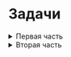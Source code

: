 # Задачи

<details>
<summary>Первая часть</summary>

1.  Сверстать страницу login и форму.

    _Вам поможет пакет react-particles-js._

    _Файл конфигурации находится в репозитории проекта. Попробуйте настроить
    партиклы так, как вам нравится самим_

1.  Напишите саги, редьюсеры и экшены для работы с авторизацией и регистрацией.
    - Необходимо протестировать редьюсеры и саги
1.  Используйте localstorage для хранения ключа авторизации.
1.  Страница регистрации и авторизации выводит ошибку в случае если сетевой
    запрос возвращает ошибку, нужно выводить ошибку регистрации/авторизации.
    - Протестируйте все инпуты вашей формы.
    - Протестируйте изменение формы авторизация/регистрация через стейт.
1.  Сделайте 2 роутера, 1 общий, где будет страница авторизации и второй роутер.
    Второй роутер будет для авторизованных пользователей, и там бы сделаем общую
    верстку приложения.
1.  Используйте макеты из этого проекта

</details>

<details>
<summary>Вторая часть</summary>

1.  После авторизации вы должны попадать на страницу торгов, на которой
    присутствует график цен, кнопки переключения валют в шапке, и кнопки
    переключения временного диапозона.
1.  Для рисования графика я использую библиотеку `react-easy-chart` и библиотеку
    `moment` для форматирования времени:

    ```
    import {LineChart} from 'react-easy-chart';
    ...

    <LineChart
        lineColors={['blue', 'red']}
        axes
        grid
        verticalGrid
        interpolate={'cardinal'}
        xType={'time'}
        datePattern={'%d-%m %H:%M'}
        width={750}
        height={400}
        style={{
          '.axis path': {
            stroke: '#EDF0F1',
          },
        }}
        data={[
          sell.map(([date, value]) => ({x: moment(date).format('DD-MM HH:mm'), y: value})),
          purchase.map(([date, value]) => ({x: moment(date).format('DD-MM HH:mm'), y: value})),
        ]}
      />
    ```

1.  Для работы с данными я добавил в репозиторий новый файл api.js и файл саги
    currency.js. В этой саге реализована логика для получения данных каждые 15
    секунд, в зависимости от того, какой offset выбран. Offset это параметр,
    который указывает, какой интервал нужно получать, в моем примере можно
    выбрать следующие оффсеты:
    ```
      const offsets = {
        '2h': '2ч',
        '4h': '4ч',
        '8h': '8ч',
        '1d': '1д',
        '7d': '7д',
      };
    ```
1.  Изучите с помощью redux-devtools как рабоатет мое приложение, для лучшего
    понимания того, как и какие экшены летят, и как на них реагирует приложение.

1.  После логина нужно получить текущие значения кошелька, в `api.js` есть метод
    для этого.
1.  Значения кошелька нужно выводить на странице с графиком.
1.  Покупка и продажа на странице с графиком цен.

    _Я положил в проект свою реализацию купли и продажи, там совмещены логика
    компоненты и recompose._ _Попробуйте написать свою реализацию, там много
    подвоных камней с инпутами._

    - Если вы будете делать свою реализацию, то инпуты должны вести себя
      адекватно(не превращаться в NaN, конвертировать валюты правильно)

1.  Реализовать покупку, продажу, а так же вывод ошибок.

        _В api так же пристутствуют методы для покупки и продажи_

</details>
